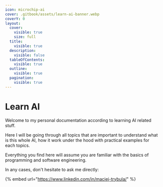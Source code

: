 ```yaml
---
icon: microchip-ai
cover: .gitbook/assets/learn-ai-banner.webp
coverY: 0
layout:
  cover:
    visible: true
    size: full
  title:
    visible: true
  description:
    visible: false
  tableOfContents:
    visible: true
  outline:
    visible: true
  pagination:
    visible: true
---
```


# Learn AI

Welcome to my personal documentation according to learning AI related stuff.

Here I will be going through all topics that are important to understand what is this whole AI, how it work under the hood with practical examples for each topics.

Everything you find here will assume you are familiar with the basics of programming and software engineering.

In any cases, don't hesitate to ask me directly:

{% embed url="https://www.linkedin.com/in/maciej-trybula/" %}

